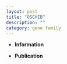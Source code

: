 ```yaml
---
layout: post
title: "OSCHIB"
description: ""
category: gene family
---
```


* **Information**  

* **Publication**  


